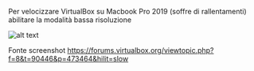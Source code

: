 Per velocizzare VirtualBox su Macbook Pro 2019 (soffre di rallentamenti) abilitare la modalità bassa risoluzione

![alt text](https://raw.githubusercontent.com/emanuele-tufarini/appunti-virtual-machines/main/VelocizzareVirtualBoxMacPro2019.jpeg?token=ANNXHIAV6NXDEFEWJD74CV3BRBGWM)

Fonte screenshot https://forums.virtualbox.org/viewtopic.php?f=8&t=90446&p=473464&hilit=slow


